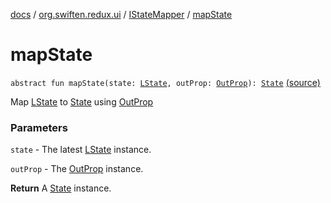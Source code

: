 [docs](../../index.md) / [org.swiften.redux.ui](../index.md) / [IStateMapper](index.md) / [mapState](./map-state.md)

# mapState

`abstract fun mapState(state: `[`LState`](index.md#LState)`, outProp: `[`OutProp`](index.md#OutProp)`): `[`State`](index.md#State) [(source)](https://github.com/protoman92/KotlinRedux/tree/master/common/common-ui/src/main/kotlin/org/swiften/redux/ui/Injector.kt#L72)

Map [LState](index.md#LState) to [State](index.md#State) using [OutProp](index.md#OutProp)

### Parameters

`state` - The latest [LState](index.md#LState) instance.

`outProp` - The [OutProp](index.md#OutProp) instance.

**Return**
A [State](index.md#State) instance.

